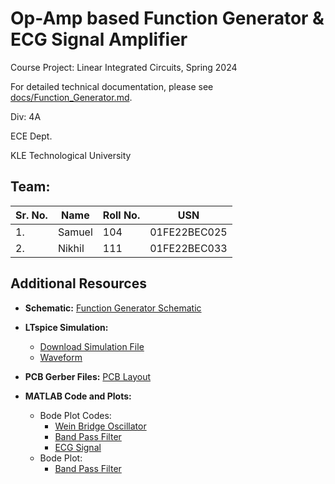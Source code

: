 # Op-Amp based Function Generator & ECG Signal Amplifier

Course Project: Linear Integrated Circuits, Spring 2024

For detailed technical documentation, please see [docs/Function_Generator.md](docs/Function_Generator.md).

Div: 4A

ECE Dept.

KLE Technological University

## Team:
Sr. No. | Name | Roll No. | USN
--------|------|----------|----
1.|Samuel|104|01FE22BEC025
2.|Nikhil|111|01FE22BEC033


## Additional Resources

- **Schematic:**
  [Function Generator Schematic](schematics/function_generator_schematic.png)

- **LTspice Simulation:**
  - [Download Simulation File](simulations/function_generator_seperated.asc)
  - [Waveform](simulations/function_generator_waveform.pdf)

- **PCB Gerber Files:**
  [PCB Layout](pcb/Layers.pdf)

- **MATLAB Code and Plots:**
  - Bode Plot Codes:
    - [Wein Bridge Oscillator](matlab/bode_weinbridge.m)
    - [Band Pass Filter](matlab/band_pass_filter.m)
    - [ECG Signal](matlab/ecg.m)
  - Bode Plot:
    - [Band Pass Filter](matlab/bode_bandpass.pdf)
